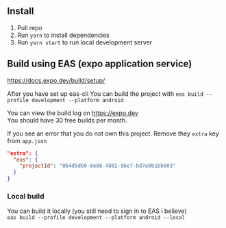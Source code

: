 ## Install

1. Pull repo
2. Run `yarn` to install dependencies
3. Run `yarn start` to run local development server

## Build using EAS (expo application service)

https://docs.expo.dev/build/setup/

After you have set up eas-cli
You can build the project with `eas build --profile development --platform android`

You can view the build log on https://expo.dev \
You should have 30 free builds per month.

If you see an error that you do not own this project.
Remove they `extra` key from `app.json`

```json
"extra": {
  "eas": {
    "projectId": "064d5db0-8e08-4802-9be7-bd7e9b1bb603"
  }
}
```

### Local build

You can build it locally (you still need to sign in to EAS i believe) \
`eas build --profile development --platform android --local`
